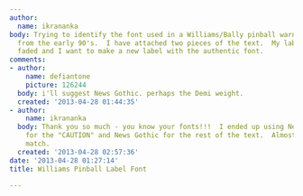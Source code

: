 ```yaml
---
author:
  name: ikrananka
body: Trying to identify the font used in a Williams/Bally pinball warning label used
  from the early 90's.  I have attached two pieces of the text.  My label is badly
  faded and I want to make a new label with the authentic font.
comments:
- author:
    name: defiantone
    picture: 126244
  body: i'll suggest News Gothic. perhaps the Demi weight.
  created: '2013-04-28 01:44:35'
- author:
    name: ikrananka
  body: Thank you so much - you know your fonts!!!  I ended up using News Gothic Demi
    for the "CAUTION" and News Gothic for the rest of the text.  Almost a perfect
    match.
  created: '2013-04-28 02:57:36'
date: '2013-04-28 01:27:14'
title: Williams Pinball Label Font

---
```

